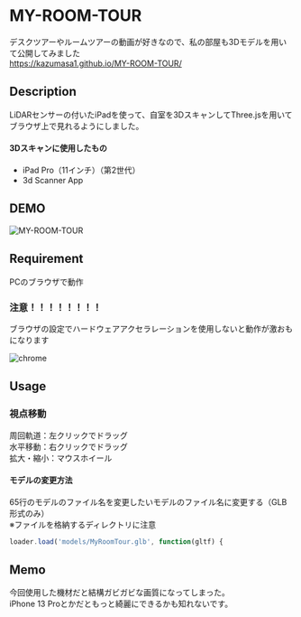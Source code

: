 # MY-ROOM-TOUR
デスクツアーやルームツアーの動画が好きなので、私の部屋も3Dモデルを用いて公開してみました <br>
https://kazumasa1.github.io/MY-ROOM-TOUR/
## Description
LiDARセンサーの付いたiPadを使って、自室を3DスキャンしてThree.jsを用いてブラウザ上で見れるようにしました。<br>
#### 3Dスキャンに使用したもの
- iPad Pro（11インチ）（第2世代）
- 3d Scanner App


## DEMO
![MY-ROOM-TOUR](https://user-images.githubusercontent.com/70145199/153971702-514d0366-ccb1-4cc3-8652-cfa6dcacace6.png)

## Requirement
PCのブラウザで動作
### 注意！！！！！！！！
ブラウザの設定でハードウェアアクセラレーションを使用しないと動作が激おもになります

![chrome](https://user-images.githubusercontent.com/70145199/153993731-57b2993e-f880-44b4-8911-ddac413b2df6.png)

<font color="OrangeRed"></font>
## Usage
### 視点移動
周回軌道：左クリックでドラッグ<br>
水平移動：右クリックでドラッグ<br>
拡大・縮小：マウスホイール<br>

#### モデルの変更方法
65行のモデルのファイル名を変更したいモデルのファイル名に変更する（GLB形式のみ）<br>
※ファイルを格納するディレクトリに注意
```javascript
loader.load('models/MyRoomTour.glb', function(gltf) {
```
## Memo
今回使用した機材だと結構ガビガビな画質になってしまった。<br>
iPhone 13 Proとかだともっと綺麗にできるかも知れないです。<br>
